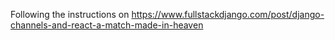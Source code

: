 Following the instructions on https://www.fullstackdjango.com/post/django-channels-and-react-a-match-made-in-heaven
